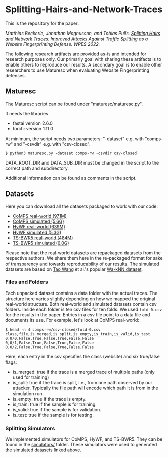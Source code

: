 # Splitting-Hairs-and-Network-Traces

This is the repository for the paper:

*Matthias Beckerle, Jonathan Magnusson, and Tobias Pulls. [Splitting Hairs and
Network Traces](https://dl.acm.org/doi/10.1145/3559613.3563199): Improved Attacks Against Traffic Splitting as a Website
Fingerprinting Defense. WPES 2022.*

The following research artifacts are provided as-is and intended for research
purposes only. Our primarly goal with sharing these artifacts is to enable
others to reproduce our results. A secondary goal is to enable other researchers
to use Maturesc when evaluating Website Fingerprinting defenses.

## Maturesc
The Maturesc script can be found under "maturesc/maturesc.py".

It needs the libraries
- fastai version 2.6.0
- torch: version 1.11.0

At minimum, the script needs two parameters: "-dataset" e.g. with "comps-rw" and "-csvdir" e.g. with "csv-closed".
```
$ python3 maturesc.py -dataset comps-rw -csvdir csv-closed
```
DATA_ROOT_DIR and DATA_SUB_DIR must be changed in the script to the correct path and subdirectory.

Additional information can be found as comments in the script.


## Datasets
Here you can download all the datasets packaged to work with our code:
- [CoMPS real-world (971M)](https://dart.cse.kau.se/Splitting-Hairs-and-Network-Traces/comps-rw.tar)
- [CoMPS simulated (5.6G)](https://dart.cse.kau.se/Splitting-Hairs-and-Network-Traces/comps-wang-x10.tar)
- [HyWF real-world (639M)](https://dart.cse.kau.se/Splitting-Hairs-and-Network-Traces/hywf-rw.tar)
- [HyWF simulated (5.3G)](https://dart.cse.kau.se/Splitting-Hairs-and-Network-Traces/hywf-wang-x10.tar)
- [TS-BWR5 real-world (484M)](https://dart.cse.kau.se/Splitting-Hairs-and-Network-Traces/ts-rw.tar)
- [TS-BWR5 simulated (6.0G)](https://dart.cse.kau.se/Splitting-Hairs-and-Network-Traces/ts-bwr5-wang-x10.tar)

Please note that the real-world datasets are repackaged datasets from the
respective authors. We share them here in the re-packaged format for sake of
transparency and towards reproducability of our results. The simulated datasets
are based on [Tao Wang](https://www.cs.sfu.ca/~taowang/wf/) et al.'s popular
[Wa-kNN dataset](https://www.cs.sfu.ca/~taowang/wf/data/knndata.zip).

### Files and Folders
Each unpacked dataset contains a data folder with the actual traces. The
structure here varies slightly depending on how we mapped the original
real-world structure. Both real-world and simulated datasets contain csv
folders. Inside each folder is ten csv files for ten folds. We used `fold-0.csv`
for the results in the paper. Entries in a csv file point to a data file and
documents its use. For example, let's look at CoMPS real-world:

```
$ head -n 4 comps-rw/csv-closed/fold-0.csv 
class,file,is_merged,is_split,is_empty,is_train,is_valid,is_test
0,0/0,False,True,False,True,False,False
0,0/1,False,True,False,True,False,False
0,0/2,False,True,False,True,False,False
```

Here, each entry in the csv specifies the class (website) and six true/false flags:
- is_merged: true if the trace is a merged trace of multiple paths (only used
  for training)
- is_split: true if the trace is split, i.e., from one path observed by our
  attacker. Typically the file path will encode which path it is from in the
  simulation run.
- is_empty: true if the trace is empty.
- is_train: true if the sample is for training.
- is_valid: true if the sample is for validation.
- is_test: true if the sample is for testing.

### Splitting Simulators
We implemented simulators for CoMPS, HyWF, and TS-BWR5. They can be found in the
[simulators/](https://github.com/m-bec/Splitting-Hairs-and-Network-Traces/tree/main/simulators)
folder. These simulators were used to generated the simulated datasets linked
above.
